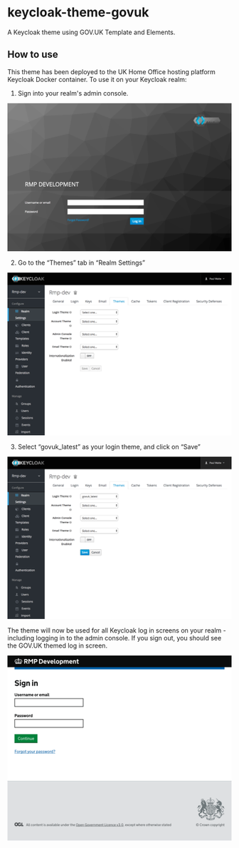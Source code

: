 # keycloak-theme-govuk

A Keycloak theme using GOV.UK Template and Elements.


## How to use

This theme has been deployed to the UK Home Office hosting platform Keycloak Docker container. To use it on your Keycloak realm:

1. Sign into your realm's admin console.

![](docs/images/use-1.png)

2. Go to the “Themes” tab in “Realm Settings”

![](docs/images/use-2.png)

3. Select “govuk_latest” as your login theme, and click on “Save”

![](docs/images/use-3.png)

The theme will now be used for all Keycloak log in screens on your realm - including logging in to the admin console. If you sign out, you should see the GOV.UK themed log in screen.

![](docs/images/use-4.png)


